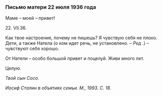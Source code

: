 ### Письмо матери 22 июля 1936 года

Маме – моей – привет!

22. VII.36.

Как твое настроение, почему не пишешь? Я чувствую себя не плохо. Дети, а также Натела (о ком идет речь, не установлено. – _Ред_ .) – чувствуют себя хорошо.

От Натели – особо большой привет и поцелуй. Живи много лет.

Целую.

_Твой сын Coco._

_Иосиф Сталин в объятиях семьи. М., 1993. С. 18._